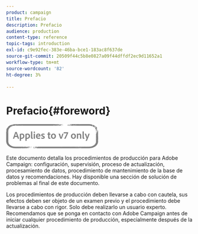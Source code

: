 ```yaml
---
product: campaign
title: Prefacio
description: Prefacio
audience: production
content-type: reference
topic-tags: introduction
exl-id: c9e92fec-383e-46ba-bce1-183ac8f637de
source-git-commit: 20509f44c5b8e0827a09f44dffdf2ec9d11652a1
workflow-type: tm+mt
source-wordcount: '82'
ht-degree: 3%

---
```


# Prefacio{#foreword}

![](../../assets/v7-only.svg)

Este documento detalla los procedimientos de producción para Adobe Campaign: configuración, supervisión, proceso de actualización, procesamiento de datos, procedimiento de mantenimiento de la base de datos y recomendaciones. Hay disponible una sección de solución de problemas al final de este documento.

Los procedimientos de producción deben llevarse a cabo con cautela, sus efectos deben ser objeto de un examen previo y el procedimiento debe llevarse a cabo con rigor. Solo debe realizarlo un usuario experto. Recomendamos que se ponga en contacto con Adobe Campaign antes de iniciar cualquier procedimiento de producción, especialmente después de la actualización.
